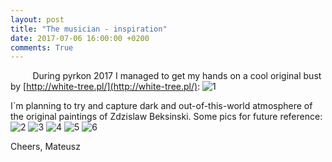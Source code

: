 ```yaml
---
layout: post
title: "The musician - inspiration"
date: 2017-07-06 16:00:00 +0200
comments: True
---
```



&nbsp;&nbsp;&nbsp;&nbsp;&nbsp;&nbsp;&nbsp;&nbsp;
During pyrkon 2017 I managed to get my hands on a cool original bust by [http://white-tree.pl/](http://white-tree.pl/):
![1](http://drive.google.com/uc?export=view&id=0B8W6Bk6dW7caSF9MRE9SR05uT0U)

I`m planning to try and capture dark and out-of-this-world atmosphere of the original paintings of Zdzislaw Beksinski.
Some pics for future reference:
![2](http://drive.google.com/uc?export=view&id=0B8W6Bk6dW7caNU9YZ2pyQWdrM3M)
![3](http://drive.google.com/uc?export=view&id=0B8W6Bk6dW7cabHdoaFVxXzJrN2s)
![4](http://drive.google.com/uc?export=view&id=0B8W6Bk6dW7cab21KWU5EenBObDA)
![5](http://drive.google.com/uc?export=view&id=0B8W6Bk6dW7caemh1X0V1cE1HaGs)
![6](http://drive.google.com/uc?export=view&id=0B8W6Bk6dW7cablJZNUFjRTJxdXc)

Cheers,
Mateusz